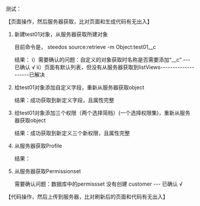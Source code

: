 
测试：

【页面操作，然后服务器获取，比对页面和生成代码有无出入】

1.  新建test01对象，从服务器获取所建对象
   
    目前命令是， steedos source:retrieve -m Object:test01__c

    结果：
    i）需要确认的问题：自定义的对象获取时名称是否需要添加“__c”  --- 已确认 √
    ii）页面有默认列表，但没有从服务器获取到listViews--------------------已解决

2.  给test01对象添加自定义字段，重新从服务器获取object

    结果：成功获取到新定义字段，且属性完整


3.  给test01对象添加三个权限（两个选择简档）(一个选择权限集)，重新从服务器获取object

    结果：成功获取到新定义三个新权限，且属性完整

4.  从服务器获取Profile

    结果： 


5.  从服务器获取Permissionset

    需要确认问题：数据库中的permissset 没有创建 customer --- 已确认 √



【代码操作，然后上传到服务器，比对刷新后的页面和代码有无出入】